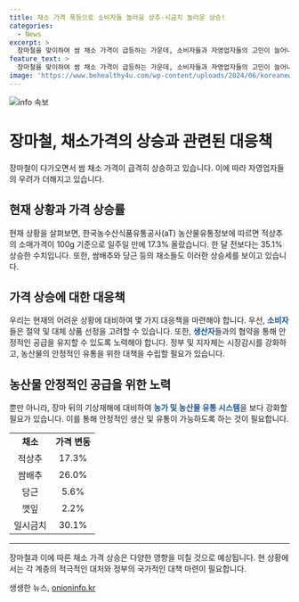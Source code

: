 ```yaml
---
title: 채소 가격 폭등으로 소비자들 놀라움 상추·시금치 놀라운 상승!
categories:
  - News
excerpt: >
  장마철을 맞이하여 쌈 채소 가격이 급등하는 가운데, 소비자들과 자영업자들의 고민이 늘어나고 있다. 한국농수산식품유통공사(aT)의 정보에 따르면 적상추, 쌈배추, 당근, 깻잎, 일시금치 등의 가격이 7일 만에 17.3%에서 65.5%까지 급등했다. 장마 뒤 폭염과 태풍 등 여름철 재해에 따른 농산물값 상승 가능성도 우려되고 있다. 특히 올 여름 배추 재배 면적의 축소로 인해 가격 상승이 불가피한 상황이다.
feature_text: >
  장마철을 맞이하여 쌈 채소 가격이 급등하는 가운데, 소비자들과 자영업자들의 고민이 늘어나고 있다. 한국농수산식품유통공사(aT)의 정보에 따르면 적상추, 쌈배추, 당근, 깻잎, 일시금치 등의 가격이 7일 만에 17.3%에서 65.5%까지 급등했다. 장마 뒤 폭염과 태풍 등 여름철 재해에 따른 농산물값 상승 가능성도 우려되고 있다. 특히 올 여름 배추 재배 면적의 축소로 인해 가격 상승이 불가피한 상황이다.
image: 'https://www.behealthy4u.com/wp-content/uploads/2024/06/koreanews.jpg'
---
```


<p><img src="https://www.behealthy4u.com/wp-content/uploads/2024/06/koreanews.jpg" alt="info 속보" /></p>

<h1>장마철, 채소가격의 상승과 관련된 대응책</h1>

<p data-ke-size="size16">장마철이 다가오면서 쌈 채소 가격이 급격히 상승하고 있습니다. 이에 따라 자영업자들의 우려가 더해지고 있습니다. </p>

<h2 data-ke-size="size26">현재 상황과 가격 상승률</h2>

<p data-ke-size="size16">현재 상황을 살펴보면, 한국농수산식품유통공사(aT) 농산물유통정보에 따르면 적상추의 소매가격이 100g 기준으로 일주일 만에 17.3% 올랐습니다. 한 달 전보다는 35.1% 상승한 수치입니다. 또한, 쌈배추와 당근 등의 채소들도 이러한 상승세를 보이고 있습니다.</p>

<h2 data-ke-size="size26">가격 상승에 대한 대응책</h2>

<p data-ke-size="size16">우리는 현재의 어려운 상황에 대비하여 몇 가지 대응책을 마련해야 합니다. 우선, <b><span style="color: #1a5490;">소비자</span></b>들은 절약 및 대체 상품 선정을 고려할 수 있습니다. 또한, <b><span style="color: #1a5490;">생산자</span></b>들과의 협약을 통해 안정적인 공급을 유지할 수 있도록 노력해야 합니다. 정부 및 지자체는 시장감시를 강화하고, 농산물의 안정적인 유통을 위한 대책을 수립할 필요가 있습니다.</p>

<h2 data-ke-size="size26">농산물 안정적인 공급을 위한 노력</h2>

<p data-ke-size="size16">뿐만 아니라, 장마 뒤의 기상재해에 대비하여 <b><span style="color: #1a5490;">농가 및 농산물 유통 시스템</span></b>을 보다 강화할 필요가 있습니다. 이를 통해 안정적인 생산 및 유통이 가능하도록 하는 것이 필요합니다.</p>

<table>
    <tr>
        <td style="text-align: center; height: 17px;"><b>채소</b></td>
        <td style="text-align: center; height: 17px;"><b>가격 변동</b></td>
    </tr>
    <tr>
        <td style="text-align: center; height: 17px;">적상추</td>
        <td style="text-align: center; height: 17px;">17.3%</td>
    </tr>
    <tr>
        <td style="text-align: center; height: 17px;">쌈배추</td>
        <td style="text-align: center; height: 17px;">26.0%</td>
    </tr>
    <tr>
        <td style="text-align: center; height: 17px;">당근</td>
        <td style="text-align: center; height: 17px;">5.6%</td>
    </tr>
    <tr>
        <td style="text-align: center; height: 17px;">깻잎</td>
        <td style="text-align: center; height: 17px;">2.2%</td>
    </tr>
    <tr>
        <td style="text-align: center; height: 17px;">일시금치</td>
        <td style="text-align: center; height: 17px;">30.1%</td>
    </tr>
</table>

<hr>

<p data-ke-size="size16">장마철과 이에 따른 채소 가격 상승은 다양한 영향을 미칠 것으로 예상됩니다. 현 상황에서는 각 계층의 적극적인 대처와 정부의 국가적인 대책 마련이 필요합니다.</p>
생생한 뉴스, <a href="https://onioninfo.kr" rel="dofollow">onioninfo.kr</a>


